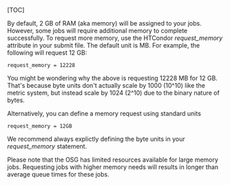[title]: - "Large Memory Jobs"

[TOC]

By default, 2 GB of RAM (aka memory) will be assigned to your jobs. However, some jobs will require 
additional memory to complete successfully. To request more memory, use the HTCondor *request_memory* 
attribute in your submit file. The default unit is MB. For example, the following will request 12 GB:

    request_memory = 12228

You might be wondering why the above is requesting 12228 MB for 12 GB. That's because byte units don't 
actually scale by 1000 (10^10) like the metric system, but instead scale by 1024 (2^10) due to the binary 
nature of bytes.

Alternatively, you can define a memory request using standard units

	request_memory = 12GB

We recommend always explictly defining the byte units in your *request_memory* statement.

Please note that the OSG has limited resources available for large memory jobs. Requesting jobs with 
higher memory needs will results in longer than average queue times for these jobs.

